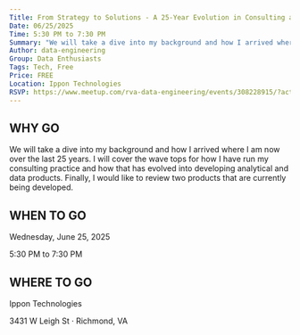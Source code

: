 ```yaml
---
Title: From Strategy to Solutions - A 25-Year Evolution in Consulting and Analytics
Date: 06/25/2025
Time: 5:30 PM to 7:30 PM
Summary: "We will take a dive into my background and how I arrived where I am now over the last 25 years. I will cover the wave tops for how I have run my consulting practice and how that has evolved into developing analytical and data products. Finally, I would like to review two products that are currently being developed."
Author: data-engineering
Group: Data Enthusiasts
Tags: Tech, Free
Price: FREE
Location: Ippon Technologies
RSVP: https://www.meetup.com/rva-data-engineering/events/308228915/?action=rsvp
---
```


## WHY GO

We will take a dive into my background and how I arrived where I am now over the last 25 years. I will cover the wave tops for how I have run my consulting practice and how that has evolved into developing analytical and data products. Finally, I would like to review two products that are currently being developed.

## WHEN TO GO

Wednesday, June 25, 2025

5:30 PM to 7:30 PM

## WHERE TO GO

Ippon Technologies

3431 W Leigh St · Richmond, VA
